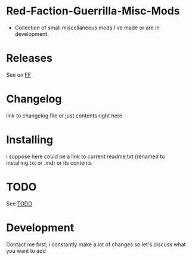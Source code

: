 # Red-Faction-Guerrilla-Misc-Mods
- Collection of small miscellaneous mods I've made or are in development.
# Releases
See on [FF](factionfiles.com/path_to_mod)

# Changelog
link to changelog file or just contents right here

# Installing
i suppose here could be a link to current readme.txt (renamed to installing.txt or .md) or its contents

# TODO
See [TODO](todo.txt)

# Development
Contact me first, i constantly make a lot of changes so let's discuss what you want to add
